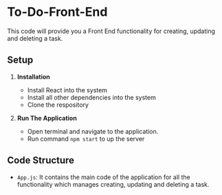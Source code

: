 # To-Do-Front-End
This code will provide you a Front End functionality for creating, updating and deleting a task.


## Setup

1. **Installation**
    - Install React into the system
    - Install all other dependencies into the system
    - Clone the respository

2. **Run The Application**
    - Open terminal and navigate to the application.
    - Run command `npm start` to up the server

## Code Structure

- `App.js`: It contains the main code of the application for all the functionality which manages creating, updating and deleting a task.